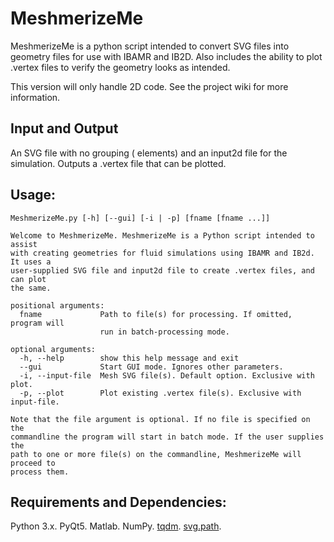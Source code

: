 # MeshmerizeMe
MeshmerizeMe is a python script intended to convert SVG files into
geometry files for use with IBAMR and IB2D. Also includes the ability to
plot .vertex files to verify the geometry looks as intended.

This version will only handle 2D code. See the project wiki for more
information.

## Input and Output
An SVG file with no grouping (<g> elements) and an input2d file for the
simulation. Outputs a .vertex file that can be plotted.

## Usage:
```
MeshmerizeMe.py [-h] [--gui] [-i | -p] [fname [fname ...]]

Welcome to MeshmerizeMe. MeshmerizeMe is a Python script intended to assist
with creating geometries for fluid simulations using IBAMR and IB2d. It uses a
user-supplied SVG file and input2d file to create .vertex files, and can plot
the same.

positional arguments:
  fname             Path to file(s) for processing. If omitted, program will
                    run in batch-processing mode.

optional arguments:
  -h, --help        show this help message and exit
  --gui             Start GUI mode. Ignores other parameters.
  -i, --input-file  Mesh SVG file(s). Default option. Exclusive with plot.
  -p, --plot        Plot existing .vertex file(s). Exclusive with input-file.

Note that the file argument is optional. If no file is specified on the
commandline the program will start in batch mode. If the user supplies the
path to one or more file(s) on the commandline, MeshmerizeMe will proceed to
process them.
```

## Requirements and Dependencies:
Python 3.x. PyQt5. Matlab. NumPy. [tqdm](https://pypi.python.org/pypi/tqdm). [svg.path](https://pypi.python.org/pypi/svg.path).
